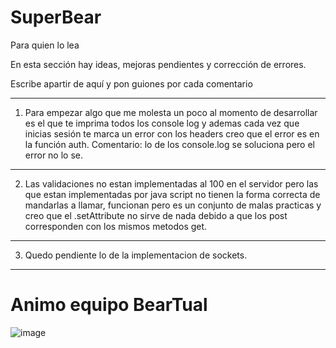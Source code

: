 # SuperBear
Para quien lo lea

En esta sección hay ideas, mejoras pendientes y corrección de errores.

Escribe apartir de aquí y pon guiones por cada comentario


-------------------------------------------------------------------------------------------------------------------------------------------------------------------------

1. Para empezar algo que me molesta un poco al momento de desarrollar es el que te imprima todos los console log y ademas cada vez que inicias sesión te marca un error con los headers creo que el error es en la función auth. Comentario: lo de los console.log se soluciona pero el error no lo se.
 
-------------------------------------------------------------------------------------------------------------------------------------------------------------------------

2. Las validaciones no estan implementadas al 100 en el servidor pero las que estan implementadas por java script no tienen la forma correcta de mandarlas a llamar, funcionan pero es un conjunto de malas practicas y creo que el .setAttribute no sirve de nada debido a que los post corresponden con los mismos metodos get.

-------------------------------------------------------------------------------------------------------------------------------------------------------------------------

3. Quedo pendiente lo de la implementacion de sockets.

-------------------------------------------------------------------------------------------------------------------------------------------------------------------------
# Animo equipo BearTual
![image](https://user-images.githubusercontent.com/65563395/145501935-848250bb-c7ee-4b15-85e8-81de79a651b4.png)
